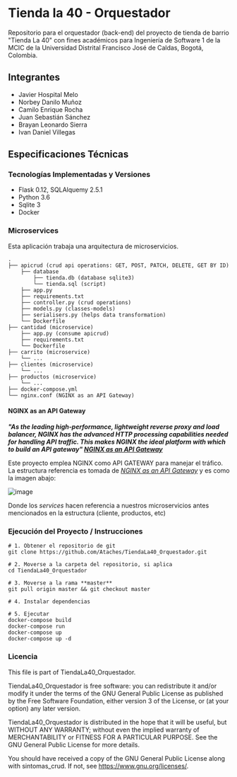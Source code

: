 # Tienda la 40 - Orquestador
Repositorio para el orquestador (back-end) del proyecto de tienda de barrio "Tienda La 40" con fines académicos para Ingeniería de Software 1 de la MCIC de la Universidad Distrital Francisco José de Caldas, Bogotá, Colombia.

## Integrantes

- Javier Hospital Melo
- Norbey Danilo Muñoz
- Camilo Enrique Rocha
- Juan Sebastián Sánchez
- Brayan Leonardo Sierra
- Ivan Daniel Villegas

## Especificaciones Técnicas
### Tecnologías Implementadas y Versiones

- Flask 0.12, SQLAlquemy 2.5.1
- Python 3.6
- Sqlite 3
- Docker

### Microservices

Esta aplicación trabaja una arquitectura de microservicios. 

```
.
├── apicrud (crud api operations: GET, POST, PATCH, DELETE, GET BY ID)
    ├── database
        ├── tienda.db (database sqlite3)
        └── tienda.sql (script)
    ├── app.py
    ├── requirements.txt
    ├── controller.py (crud operations)
    ├── models.py (classes-models)
    ├── serialisers.py (helps data transformation)
    └── Dockerfile
├── cantidad (microservice)
    ├── app.py (consume apicrud)
    ├── requirements.txt
    └── Dockerfile
├── carrito (microservice)
    └── ...
├── clientes (microservice)
    └── ...
├── productos (microservice)
    └── ...
├── docker-compose.yml
└── nginx.conf (NGINX as an API Gateway)
```

#### NGINX as an API Gateway
<strong><em>"As the leading high‑performance, lightweight reverse proxy and load balancer, NGINX has the advanced HTTP processing capabilities needed for handling API traffic. This makes NGINX the ideal platform with which to build an API gateway" *[NGINX as an API Gateway](https://www.nginx.com/blog/deploying-nginx-plus-as-an-api-gateway-part-1/)*</em></strong>

Este proyecto emplea NGINX como API GATEWAY para manejar el tráfico. La estructura referencia es tomada de *[NGINX as an API Gateway](https://www.nginx.com/blog/deploying-nginx-plus-as-an-api-gateway-part-1/)* y es como la imagen abajo:

![image](https://user-images.githubusercontent.com/24207969/141644322-bb0159e1-0f2f-424e-a38e-f3565bc675e5.png)

Donde los *services* hacen referencia a nuestros microservicios antes mencionados en la estructura (cliente, productos, etc)

### Ejecución del Proyecto / Instrucciones

```
# 1. Obtener el repositorio de git
git clone https://github.com/Ataches/TiendaLa40_Orquestador.git

# 2. Moverse a la carpeta del repositorio, si aplica
cd TiendaLa40_Orquestador

# 3. Moverse a la rama **master**
git pull origin master && git checkout master

# 4. Instalar dependencias

# 5. Ejecutar
docker-compose build
docker-compose run
docker-compose up 
docker-compose up -d
```

### Licencia

This file is part of TiendaLa40_Orquestador.

TiendaLa40_Orquestador is free software: you can redistribute it and/or modify it under the terms of the GNU General Public License as published by the Free Software Foundation, either version 3 of the License, or (at your option) any later version.

TiendaLa40_Orquestador is distributed in the hope that it will be useful, but WITHOUT ANY WARRANTY; without even the implied warranty of MERCHANTABILITY or FITNESS FOR A PARTICULAR PURPOSE. See the GNU General Public License for more details.

You should have received a copy of the GNU General Public License along with sintomas_crud. If not, see https://www.gnu.org/licenses/.
